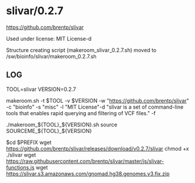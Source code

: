 slivar/0.2.7
========================

<https://github.com/brentp/slivar>

Used under license:
MIT License-d


Structure creating script (makeroom_slivar_0.2.7.sh) moved to /sw/bioinfo/slivar/makeroom_0.2.7.sh

LOG
---

TOOL=slivar
VERSION=0.2.7

makeroom.sh -t $TOOL -v $VERSION   -w "https://github.com/brentp/slivar"  -c "bioinfo" -s "misc" -l "MIT License"-d "slivar is a set of command-line tools that enables rapid querying and filtering of VCF files."   -f

./makeroom_${TOOL}_${VERSION}.sh
 source SOURCEME_${TOOL}_${VERSION}

$cd $PREFIX
wget https://github.com/brentp/slivar/releases/download/v0.2.7/slivar
chmod +x ./slivar
wget https://raw.githubusercontent.com/brentp/slivar/master/js/slivar-functions.js
wget https://slivar.s3.amazonaws.com/gnomad.hg38.genomes.v3.fix.zip


